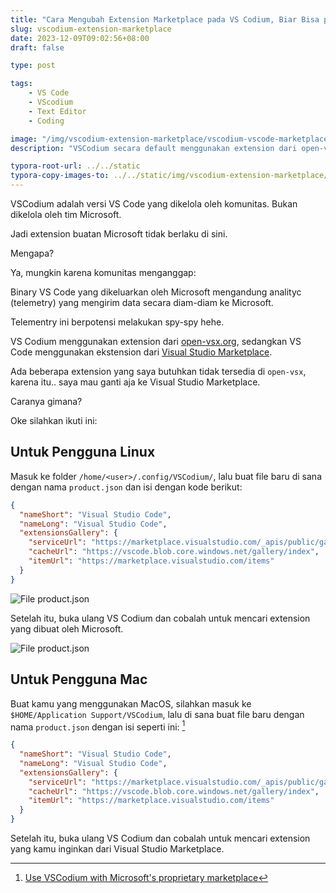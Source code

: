 ```yaml
---
title: "Cara Mengubah Extension Marketplace pada VS Codium, Biar Bisa pakai Extension dari Microsoft"
slug: vscodium-extension-marketplace
date: 2023-12-09T09:02:56+08:00
draft: false

type: post

tags:
    - VS Code
    - VScodium
    - Text Editor
    - Coding

image: "/img/vscodium-extension-marketplace/vscodium-vscode-marketplace.png"
description: "VSCodium secara default menggunakan extension dari open-vsx.org, lalu gimana cara menggantinya agar menggunakan Visual Studio Marketplace dari Microsoft?"

typora-root-url: ../../static
typora-copy-images-to: ../../static/img/vscodium-extension-marketplace/
---
```


VSCodium adalah versi VS Code yang dikelola oleh komunitas.
Bukan dikelola oleh tim Microsoft.

Jadi extension buatan Microsoft tidak berlaku di sini.

Mengapa?

Ya, mungkin karena komunitas menganggap:

Binary VS Code yang dikeluarkan oleh Microsoft mengandung analityc (telemetry)
yang mengirim data secara diam-diam ke Microsoft.

Telementry ini berpotensi melakukan spy-spy hehe.

VS Codium menggunakan extension dari [open-vsx.org](https://open-vsx.org/),
sedangkan VS Code menggunakan ekstension dari [Visual Studio Marketplace](https://marketplace.visualstudio.com/VSCode).

Ada beberapa extension yang saya butuhkan tidak tersedia di `open-vsx`,
karena itu.. saya mau ganti aja ke Visual Studio Marketplace.

Caranya gimana?

Oke silahkan ikuti ini:

## Untuk Pengguna Linux

Masuk ke folder `/home/<user>/.config/VSCodium/`, lalu buat file baru di sana dengan nama
`product.json` dan isi dengan kode berikut:

```json
{
  "nameShort": "Visual Studio Code",
  "nameLong": "Visual Studio Code",
  "extensionsGallery": {
    "serviceUrl": "https://marketplace.visualstudio.com/_apis/public/gallery",
    "cacheUrl": "https://vscode.blob.core.windows.net/gallery/index",
    "itemUrl": "https://marketplace.visualstudio.com/items"
  }
}
```

![File product.json](/img/vscodium-extension-marketplace/vscodium-product-json.avif)

Setelah itu, buka ulang VS Codium dan cobalah untuk mencari extension yang dibuat oleh Microsoft.

![File product.json](/img/vscodium-extension-marketplace/vscodium-vscode-marketplace.png)

## Untuk Pengguna Mac

Buat kamu yang menggunakan MacOS, silahkan masuk ke `$HOME/Application Support/VSCodium`, lalu di sana buat
file baru dengan nama `product.json` dengan isi seperti ini: [^1]

```json
{
  "nameShort": "Visual Studio Code",
  "nameLong": "Visual Studio Code",
  "extensionsGallery": {
    "serviceUrl": "https://marketplace.visualstudio.com/_apis/public/gallery",
    "cacheUrl": "https://vscode.blob.core.windows.net/gallery/index",
    "itemUrl": "https://marketplace.visualstudio.com/items"
  }
}
```

Setelah itu, buka ulang VS Codium dan cobalah untuk mencari extension yang kamu inginkan dari
Visual Studio Marketplace.


[^1]: [Use VSCodium with Microsoft's proprietary marketplace](https://www.flypenguin.de/2023/02/26/use-vscodium-with-microsofts-proprietary-marketplace/)
